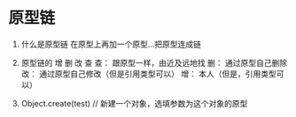 # 原型链

1. 什么是原型链
    在原型上再加一个原型...把原型连成链

2. 原型链的 增 删 改 查
    查： 跟原型一样，由近及远地找
    删： 通过原型自己删除
    改： 通过原型自己修改（但是引用类型可以）
    增： 本人（但是，引用类型可以）

3. Object.create(test)    // 新建一个对象，选填参数为这个对象的原型